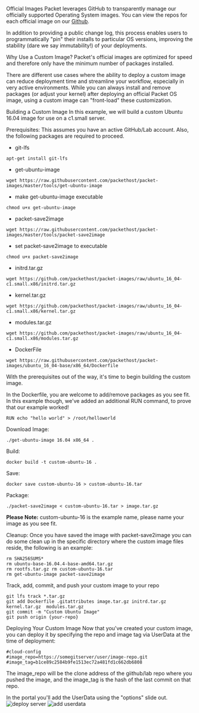<!-- <meta>
{
    "title":"Custom Images",
    "description":"Learn more about Building Your Own O.S. (Custom Images)",
    "tag":["Custom Images"],
    "seo-title": "Custom iPXE - Packet Developer Docs",
    "seo-description": "Learn more about Building Your Own O.S. (Custom Images)",
    "og-title": "Custom Images",
    "og-description": "Learn more about Building Your Own O.S. (Custom Images)",
    "og-image": "/images/packet-product-docs.png"
}
</meta> -->

Official Images
Packet leverages GitHub to transparently manage our officially supported Operating System images. You can view the repos for each official image on our [Github](https://github.com/packethost/packet-images).

In addition to providing a public change log, this process enables users to programmatically "pin" their installs to particular OS versions, improving the stability (dare we say immutability!) of your deployments.

Why Use a Custom Image?
Packet's official images are optimized for speed and therefore only have the minimum number of packages installed.

There are different use cases where the ability to deploy a custom image can reduce deployment time and streamline your workflow, especially in very active environments. While you can always install and remove packages (or adjust your kernel) after deploying an official Packet OS image, using a custom image can "front-load" these customization.

Building a Custom Image
In this example, we will build a custom Ubuntu 16.04 image for use on a c1.small server.

Prerequisites: This assumes you have an active GitHub/Lab account. Also, the following packages are required to proceed.

* git-lfs
```
apt-get install git-lfs
```
* get-ubuntu-image
```
wget https://raw.githubusercontent.com/packethost/packet-images/master/tools/get-ubuntu-image
```
* make get-ubuntu-image executable
```
chmod u+x get-ubuntu-image
```
* packet-save2image
```
wget https://raw.githubusercontent.com/packethost/packet-images/master/tools/packet-save2image
```
* set packet-save2image to executable
```
chmod u+x packet-save2image
```
* initrd.tar.gz
```
wget https://github.com/packethost/packet-images/raw/ubuntu_16_04-c1.small.x86/initrd.tar.gz
```
* kernel.tar.gz
```
wget https://github.com/packethost/packet-images/raw/ubuntu_16_04-c1.small.x86/kernel.tar.gz
```
* modules.tar.gz
```
wget https://github.com/packethost/packet-images/raw/ubuntu_16_04-c1.small.x86/modules.tar.gz
```
* DockerFile
```
wget https://raw.githubusercontent.com/packethost/packet-images/ubuntu_16_04-base/x86_64/Dockerfile
```

With the prerequisites out of the way, it's time to begin building the custom image.

In the Dockerfile, you are welcome to add/remove packages as you see fit. In this example though, we've added an additional RUN command, to prove that our example worked!
```
RUN echo "hello world" > /root/helloworld
```

Download Image:
```
./get-ubuntu-image 16.04 x86_64 .
```
Build:
```
docker build -t custom-ubuntu-16 .
```
Save:
```
docker save custom-ubuntu-16 > custom-ubuntu-16.tar
```
Package:
```
./packet-save2image < custom-ubuntu-16.tar > image.tar.gz
```
**️Please Note:** custom-ubuntu-16 is the example name, please name your image as you see fit.

Cleanup:
Once you have saved the image with packet-save2image  you can do some clean up in the specific directory where the custom image files reside, the following is an example:
```
rm SHA256SUMS*
rm ubuntu-base-16.04.4-base-amd64.tar.gz
rm rootfs.tar.gz rm custom-ubuntu-16.tar
rm get-ubuntu-image packet-save2image
```
Track, add, commit, and push your custom image to your repo
```
git lfs track *.tar.gz
git add Dockerfile .gitattributes image.tar.gz initrd.tar.gz  kernel.tar.gz  modules.tar.gz
git commit -m "Custom Ubuntu Image"
git push origin {your-repo}
```

Deploying Your Custom Image
Now that you've created your custom image, you can deploy it by specifying the repo and image tag via UserData at the time of deployment:
```
#cloud-config
#image_repo=https://somegitserver/user/image-repo.git
#image_tag=b1ce89c2584b9fe1513ec72a481fd1c662db6808
```
️The image_repo will be the clone address of the giithub/lab repo where you pushed the image, and the image_tag is the hash of the last commit on that repo.

In the portal you'll add the UserData using the "options" slide out.
![deploy server](/images/custom-images/Deploy-Custom-Image-1.png)
![add userdata](/images/custom-images/Deploy-Custom-Image-2.png)
